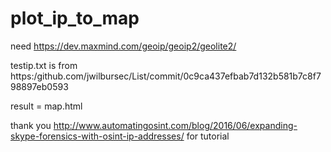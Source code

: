 # plot_ip_to_map
need https://dev.maxmind.com/geoip/geoip2/geolite2/

testip.txt is from https:/github.com/jwilbursec/List/commit/0c9ca437efbab7d132b581b7c8f798897eb0593

result = map.html

thank you http://www.automatingosint.com/blog/2016/06/expanding-skype-forensics-with-osint-ip-addresses/ for tutorial

